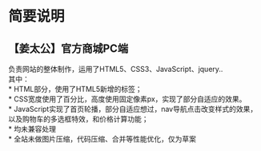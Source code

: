 简要说明
========================
【姜太公】官方商城PC端
----------------------------
负责网站的整体制作，运用了HTML5、CSS3、JavaScript、jquery..<br>
其中：<br>
    * HTML部分，使用了HTML5新增的标签；  <br>
    * CSS宽度使用了百分比，高度使用固定像素px，实现了部分自适应的效果。<br>
    * JavaScript实现了首页轮播，部分自适应想过，nav导航点击改变样式的效果，以及购物车的多选框特效，和价格计算功能；<br>
    * 均未兼容处理<br>
    * 全站未做图片压缩，代码压缩、合并等性能优化，仅为草案<br>
